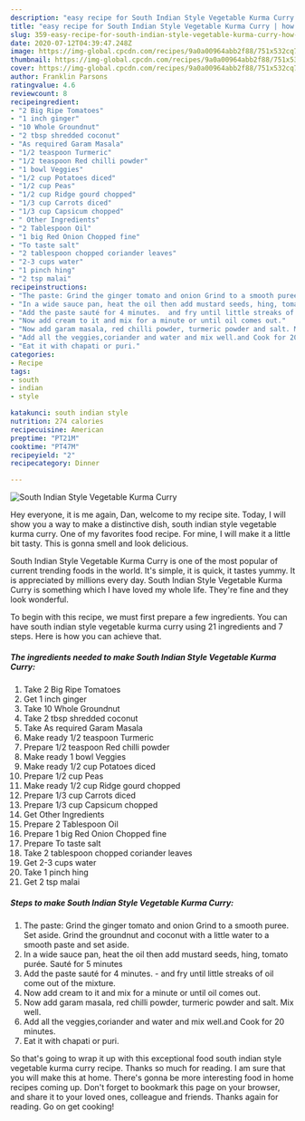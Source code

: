 ```yaml
---
description: "easy recipe for South Indian Style Vegetable Kurma Curry | how to make homemade South Indian Style Vegetable Kurma Curry"
title: "easy recipe for South Indian Style Vegetable Kurma Curry | how to make homemade South Indian Style Vegetable Kurma Curry"
slug: 359-easy-recipe-for-south-indian-style-vegetable-kurma-curry-how-to-make-homemade-south-indian-style-vegetable-kurma-curry
date: 2020-07-12T04:39:47.248Z
image: https://img-global.cpcdn.com/recipes/9a0a00964abb2f88/751x532cq70/south-indian-style-vegetable-kurma-curry-recipe-main-photo.jpg
thumbnail: https://img-global.cpcdn.com/recipes/9a0a00964abb2f88/751x532cq70/south-indian-style-vegetable-kurma-curry-recipe-main-photo.jpg
cover: https://img-global.cpcdn.com/recipes/9a0a00964abb2f88/751x532cq70/south-indian-style-vegetable-kurma-curry-recipe-main-photo.jpg
author: Franklin Parsons
ratingvalue: 4.6
reviewcount: 8
recipeingredient:
- "2 Big Ripe Tomatoes"
- "1 inch ginger"
- "10 Whole Groundnut"
- "2 tbsp shredded coconut"
- "As required Garam Masala"
- "1/2 teaspoon Turmeric"
- "1/2 teaspoon Red chilli powder"
- "1 bowl Veggies"
- "1/2 cup Potatoes diced"
- "1/2 cup Peas"
- "1/2 cup Ridge gourd chopped"
- "1/3 cup Carrots diced"
- "1/3 cup Capsicum chopped"
- " Other Ingredients"
- "2 Tablespoon Oil"
- "1 big Red Onion Chopped fine"
- "To taste salt"
- "2 tablespoon chopped coriander leaves"
- "2-3 cups water"
- "1 pinch hing"
- "2 tsp malai"
recipeinstructions:
- "The paste: Grind the ginger tomato and onion Grind to a smooth puree. Set aside. Grind the groundnut and coconut with a little water to a smooth paste and set aside."
- "In a wide sauce pan, heat the oil then add mustard seeds, hing, tomato purée. Sauté for 5 minutes"
- "Add the paste sauté for 4 minutes.  and fry until little streaks of oil come out of the mixture."
- "Now add cream to it and mix for a minute or until oil comes out."
- "Now add garam masala, red chilli powder, turmeric powder and salt. Mix well."
- "Add all the veggies,coriander and water and mix well.and Cook for 20 minutes."
- "Eat it with chapati or puri."
categories:
- Recipe
tags:
- south
- indian
- style

katakunci: south indian style 
nutrition: 274 calories
recipecuisine: American
preptime: "PT21M"
cooktime: "PT47M"
recipeyield: "2"
recipecategory: Dinner

---
```



![South Indian Style Vegetable Kurma Curry](https://img-global.cpcdn.com/recipes/9a0a00964abb2f88/751x532cq70/south-indian-style-vegetable-kurma-curry-recipe-main-photo.jpg)

Hey everyone, it is me again, Dan, welcome to my recipe site. Today, I will show you a way to make a distinctive dish, south indian style vegetable kurma curry. One of my favorites food recipe. For mine, I will make it a little bit tasty. This is gonna smell and look delicious.



South Indian Style Vegetable Kurma Curry is one of the most popular of current trending foods in the world. It's simple, it is quick, it tastes yummy. It is appreciated by millions every day. South Indian Style Vegetable Kurma Curry is something which I have loved my whole life. They're fine and they look wonderful.


To begin with this recipe, we must first prepare a few ingredients. You can have south indian style vegetable kurma curry using 21 ingredients and 7 steps. Here is how you can achieve that.

<!--inarticleads1-->

##### The ingredients needed to make South Indian Style Vegetable Kurma Curry:

1. Take 2 Big Ripe Tomatoes
1. Get 1 inch ginger
1. Take 10 Whole Groundnut
1. Take 2 tbsp shredded coconut
1. Take As required Garam Masala
1. Make ready 1/2 teaspoon Turmeric
1. Prepare 1/2 teaspoon Red chilli powder
1. Make ready 1 bowl Veggies
1. Make ready 1/2 cup Potatoes diced
1. Prepare 1/2 cup Peas
1. Make ready 1/2 cup Ridge gourd chopped
1. Prepare 1/3 cup Carrots diced
1. Prepare 1/3 cup Capsicum chopped
1. Get  Other Ingredients
1. Prepare 2 Tablespoon Oil
1. Prepare 1 big Red Onion Chopped fine
1. Prepare To taste salt
1. Take 2 tablespoon chopped coriander leaves
1. Get 2-3 cups water
1. Take 1 pinch hing
1. Get 2 tsp malai




<!--inarticleads2-->

##### Steps to make South Indian Style Vegetable Kurma Curry:

1. The paste: Grind the ginger tomato and onion Grind to a smooth puree. Set aside. Grind the groundnut and coconut with a little water to a smooth paste and set aside.
1. In a wide sauce pan, heat the oil then add mustard seeds, hing, tomato purée. Sauté for 5 minutes
1. Add the paste sauté for 4 minutes. -  and fry until little streaks of oil come out of the mixture.
1. Now add cream to it and mix for a minute or until oil comes out.
1. Now add garam masala, red chilli powder, turmeric powder and salt. Mix well.
1. Add all the veggies,coriander and water and mix well.and Cook for 20 minutes.
1. Eat it with chapati or puri.




So that's going to wrap it up with this exceptional food south indian style vegetable kurma curry recipe. Thanks so much for reading. I am sure that you will make this at home. There's gonna be more interesting food in home recipes coming up. Don't forget to bookmark this page on your browser, and share it to your loved ones, colleague and friends. Thanks again for reading. Go on get cooking!
